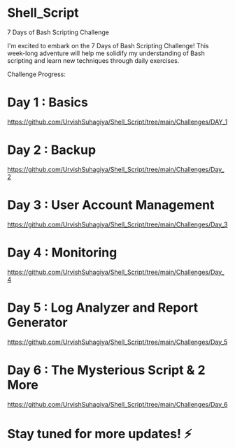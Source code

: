 # Shell_Script

7 Days of Bash Scripting Challenge

I'm excited to embark on the 7 Days of Bash Scripting Challenge! This week-long adventure will help me solidify my understanding of Bash scripting and learn new techniques through daily exercises.

Challenge Progress:

# Day 1 : Basics  
https://github.com/UrvishSuhagiya/Shell_Script/tree/main/Challenges/DAY_1

# Day 2 : Backup 
https://github.com/UrvishSuhagiya/Shell_Script/tree/main/Challenges/Day_2

# Day 3 : User Account Management
https://github.com/UrvishSuhagiya/Shell_Script/tree/main/Challenges/Day_3

# Day 4 : Monitoring
https://github.com/UrvishSuhagiya/Shell_Script/tree/main/Challenges/Day_4

# Day 5 : Log Analyzer and Report Generator
https://github.com/UrvishSuhagiya/Shell_Script/tree/main/Challenges/Day_5

# Day 6 : The Mysterious Script & 2 More
https://github.com/UrvishSuhagiya/Shell_Script/tree/main/Challenges/Day_6

#
# Stay tuned for more updates! ⚡
